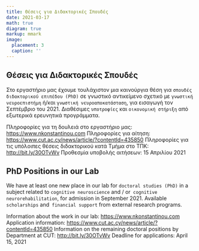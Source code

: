 ```yaml
---
title: Θέσεις για Διδακτορικές Σπουδές
date: 2021-03-17
math: true
diagram: true
markup: mmark
image:
  placement: 3
  caption: ''
---
```


## **Θέσεις για Διδακτορικές Σπουδές**

Στο εργαστήριο μας έχουμε τουλάχιστον μια καινούργια θέση για `σπουδές διδακτορικού επιπέδου (PhD)` σε γνωστικό αντικείμενο σχετικό με `γνωστική νευροεπιστήμη` ή/και `γνωστική νευροαποκατάσταση`, για εισαγωγή τον Σεπτέμβριο του 2021. Διαθέσιμες `υποτροφίες` και `οικονομική στήριξη` από εξωτερικά ερευνητικά προγράμματα. 

Πληροφορίες για τη δουλειά στο εργαστήριο μας: https://www.nkonstantinou.com
Πληροφορίες για αίτηση: https://www.cut.ac.cy/news/article/?contentId=435850 
Πληροφορίες για τις υπόλοιπες θέσεις διδακτορικού κατά Τμήμα στο ΤΠΚ: http://bit.ly/30OTvWv 
Προθεσμία υποβολής αιτήσεων: 15 Απριλίου 2021 


## **PhD Positions in our Lab**

We have at least one new place in our lab for `doctoral studies (PhD)` in a subject related to `cognitive neuroscience` and / or` cognitive neurorehabilitation`, for admission in September 2021. Available `scholarships` and` financial support` from external research programs.

Information about the work in our lab: https://www.nkonstantinou.com
Application information: https://www.cut.ac.cy/news/article/?contentId=435850
Information on the remaining doctoral positions by Department at CUT: http://bit.ly/30OTvWv
Deadline for applications: April 15, 2021